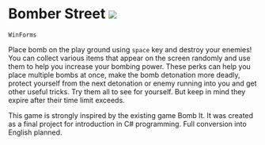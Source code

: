 # Bomber Street <img src=".\BomberStreet\bomba_icona.ico"/>

`WinForms`

Place bomb on the play ground using `space` key and destroy your enemies! You can collect various items that appear on the screen randomly and use them to help you increase your bombing power. These perks can help you place multiple bombs at once, make the bomb detonation more deadly, protect yourself from the next detonation or enemy running into you and get other useful tricks. Try them all to see for yourself. But keep in mind they expire after their time limit exceeds.

This game is strongly inspired by the existing game Bomb It. It was created as a final project for introduction in C# programming. Full conversion into English planned.
